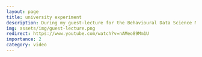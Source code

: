 ```yaml
---
layout: page
title: university experiment
description: During my guest-lecture for the Behavioural Data Science Master we assessed the physical distance between students to come-up with concrete recommendations to safely have on-campus lectures
img: assets/img/guest-lecture.png 
redirect: https://www.youtube.com/watch?v=nAMeo89Mm1U
importance: 2
category: video
---
```

